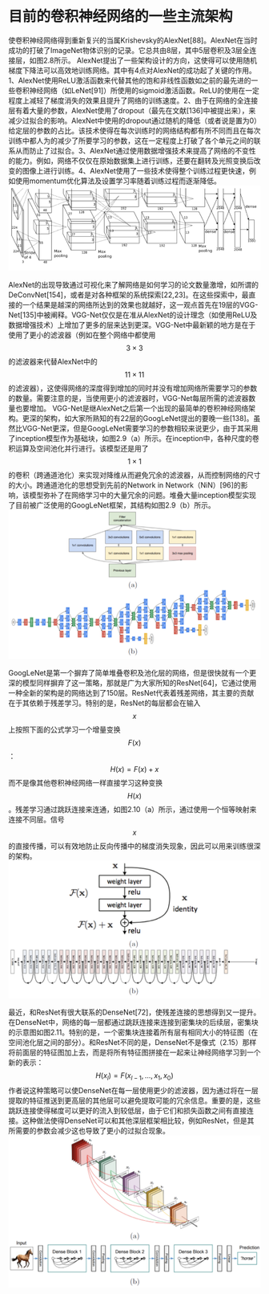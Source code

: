 # 目前的卷积神经网络的一些主流架构
使卷积神经网络得到重新复兴的当属Krishevsky的AlexNet[88]。AlexNet在当时成功的打破了ImageNet物体识别的记录。它总共由8层，其中5层卷积及3层全连接层，如图2.8所示。
AlexNet提出了一些架构设计的方向，这使得可以使用随机梯度下降法可以高效地训练网络。其中有4点对AlexNet的成功起了关键的作用。1、AlexNet使用ReLU激活函数来代替其他的饱和非线性函数如之前的最先进的一些卷积神经网络（如LeNet[91]）所使用的sigmoid激活函数。ReLU的使用在一定程度上减轻了梯度消失的效果且提升了网络的训练速度。2、由于在网络的全连接层有着大量的参数，AlexNet使用了dropout（最先在文献[136]中被提出来），来减少过拟合的影响。AlexNet中使用的dropout通过随机的降低（或者说是置为0）给定层的参数的占比。该技术使得在每次训练时的网络结构都有所不同而且在每次训练中都人为的减少了所要学习的参数，这在一定程度上打破了各个单元之间的联系从而防止了过拟合。3、AlexNet通过使用数据增强技术来提高了网络的不变性的能力。例如，网络不仅仅在原始数据集上进行训练，还要在翻转及光照变换后改变的图像上进行训练。4、AlexNet使用了一些技术使得整个训练过程更快速，例如使用momentum优化算法及设置学习率随着训练过程而逐渐降低。
![](/assets/Alexnet.png)

AlexNet的出现导致通过可视化来了解网络是如何学习的论文数量激增，如所谓的DeConvNet[154]，或者是对各种框架的系统探索[22,23]。在这些探索中，最直接的一个结果是越深的网络所达到的效果也就越好，这一观点首先在19层的VGG-Net[135]中被阐释。VGG-Net仅仅是在准从AlexNet的设计理念（如使用ReLU及数据增强技术）上增加了更多的层来达到更深。VGG-Net中最新颖的地方是在于使用了更小的滤波器（例如在整个网络中都使用$$3\times3$$的滤波器来代替AlexNet中的$$11\times11$$的滤波器），这使得网络的深度得到增加的同时并没有增加网络所需要学习的参数的数量。需要注意的是，当使用更小的滤波器时，VGG-Net每层所需的滤波器数量也要增加。
VGG-Net是继AlexNet之后第一个出现的最简单的卷积神经网络架构。更深的架构，如大家所熟知的有22层的GoogLeNet提出的要晚一些[138]。虽然比VGG-Net更深，但是GoogLeNet需要学习的参数相较来说更少，由于其采用了inception模型作为基础块，如图2.9（a）所示。在inception中，各种尺度的卷积运算及空间池化并行进行。该模型还是用了$$1\times1$$的卷积（跨通道池化）来实现对降维从而避免冗余的滤波器，从而控制网络的尺寸的大小。跨通道池化的思想受到先前的Network in Network（NiN）[96]的影响，该模型弥补了在网络学习中的大量冗余的问题。堆叠大量inception模型实现了目前被广泛使用的GoogLeNet框架，其结构如图2.9（b）所示。
![](/assets/GoogLeNet.png)

GoogLeNet是第一个摒弃了简单堆叠卷积及池化层的网络，但是很快就有一个更深的模型同样摒弃了这一策略，那就是广为大家所知的ResNet[64]，它通过使用一种全新的架构是的网络达到了150层。ResNet代表着残差网络，其主要的贡献在于其依赖于残差学习。特别的是，ResNet的每层都会在输入$$x$$上按照下面的公式学习一个增量变换$$F\left(x\right)$$：
$$
H\left(x\right)=F\left(x\right)+x\tag {2.15}
$$
而不是像其他卷积神经网络一样直接学习这种变换$$H\left(x\right)$$。残差学习通过跳跃连接来连通，如图2.10（a）所示，通过使用一个恒等映射来连接不同层。信号$$x$$的直接传播，可以有效地防止反向传播中的梯度消失现象，因此可以用来训练很深的架构。
![](/assets/ResNet.png)

最近，和ResNet有很大联系的DenseNet[72]，使残差连接的思想得到又一提升。在DenseNet中，网络的每一层都通过跳跃连接来连接到密集块的后续层，密集块的示意图如图2.11。特别的是，一个密集块连接着所有层有相同大小的特征图（在空间池化层之间的部分）。和ResNet不同的是，DenseNet不是像式（2.15）那样将前面层的特征图加上去，而是将所有特征图拼接在一起来让神经网络学习到一个新的表示：
$$
H(x_{l})=F(x_{l-1},...,x_{1},x_{0})\tag {2.16}
$$
作者说这种策略可以使DenseNet在每一层使用更少的滤波器，因为通过将在一层提取的特征推送到更高层的其他层可以避免提取可能的冗余信息。重要的是，这些跳跃连接使得梯度可以更好的流入到较低层，由于它们和损失函数之间有直接连接。这种做法使得DenseNet可以和其他深层框架相比较，例如ResNet，但是其所需要的参数会减少这也导致了更小的过拟合现象。
![](/assets/DenseNet.png)

